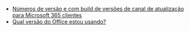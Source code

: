 - [Números de versão e com build de versões de canal de atualização para Microsoft 365 clientes](/officeupdates/update-history-office365-proplus-by-date)
- [Qual versão do Office estou usando?](https://support.microsoft.com/office/932788b8-a3ce-44bf-bb09-e334518b8b19)
